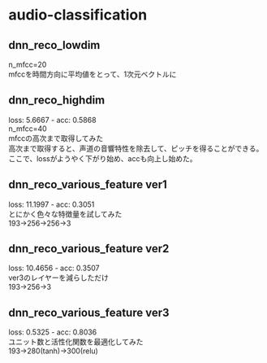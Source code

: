 # audio-classification
## dnn_reco_lowdim
n_mfcc=20  
mfccを時間方向に平均値をとって、1次元ベクトルに  
## dnn_reco_highdim  
loss: 5.6667 - acc: 0.5868  
n_mfcc=40  
mfccの高次まで取得してみた  
高次まで取得すると、声道の音響特性を除去して、ピッチを得ることができる。  
ここで、lossがようやく下がり始め、accも向上し始めた。  
## dnn_reco_various_feature ver1
loss: 11.1997 - acc: 0.3051  
とにかく色々な特徴量を試してみた  
193->256->256->3  
## dnn_reco_various_feature ver2
loss: 10.4656 - acc: 0.3507  
ver3のレイヤーを減らしただけ  
193->256->3  
## dnn_reco_various_feature ver3
loss: 0.5325 - acc: 0.8036  
ユニット数と活性化関数を最適化してみた  
193->280(tanh)->300(relu)  